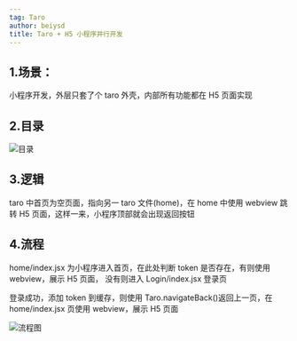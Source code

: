 ```yaml
---
tag: Taro
author: beiysd
title: Taro + H5 小程序并行开发
---
```


## 1.场景：

小程序开发，外层只套了个 taro 外壳，内部所有功能都在 H5 页面实现

## 2.目录

![目录](/assets/md-imgs/taro_h5_01.png)

## 3.逻辑

taro 中首页为空页面，指向另一 taro 文件(home)，在 home 中使用 webview 跳转 H5 页面，这样一来，小程序顶部就会出现返回按钮

## 4.流程

home/index.jsx 为小程序进入首页，在此处判断 token 是否存在，有则使用 webview，展示 H5 页面， 没有则进入 Login/index.jsx 登录页

登录成功，添加 token 到缓存，则使用 Taro.navigateBack()返回上一页，在 home/index.jsx 页使用 webview，展示 H5 页面

![流程图](/assets/md-imgs/taro_h5_02.png)

